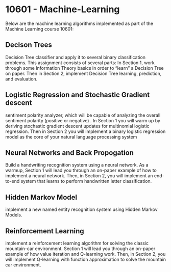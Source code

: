 # 10601 - Machine-Learning 

Below are the machine learning algorithms implemented as part of the Machine Learning course 10601:

## Decison Trees
Decision Tree classifier and apply it to several binary classification problems. This assignment consists of several parts: In Section 1, work through some Information Theory basics in order to “learn” a Decision Tree on paper. Then in Section 2, implement Decision Tree learning, prediction, and evaluation.

## Logistic Regression and Stochastic Gradient descent
sentiment polarity analyzer, which will be capable of analyzing the overall sentiment polarity (positive or negative) . In Section 1 you will warm up by deriving stochastic gradient descent updates for multinomial logistic regression. Then in Section 2 you will implement a binary logistic regression model as the core of your natural language processing system

## Neural Networks and Back Propogation
Build a handwriting recognition system using a neural network. As a warmup, Section 1 will lead you through an on-paper example of how to implement a neural network.
Then, in Section 2, you will implement an end-to-end system that learns to perform handwritten letter classification.

## Hidden Markov Model
implement a new named entity recognition system using Hidden Markov Models.

## Reinforcement Learning
implement a reinforcement learning algorithm for solving the classic mountain-car environment. Section 1 will lead you through an on-paper example of how value iteration and Q-learning work. Then, in Section 2, you will implement Q-learning with function approximation to solve the mountain car environment.
